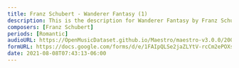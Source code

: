```yaml
---
title: Franz Schubert - Wanderer Fantasy (1)
description: This is the description for Wanderer Fantasy by Franz Schubert
composers: [Franz Schubert]
periods: [Romantic]
audioURL: https://OpenMusicDataset.github.io/Maestro/maestro-v3.0.0/2006/MIDI-Unprocessed_10_R1_2006_01-04_ORIG_MID--AUDIO_10_R1_2006_03_Track03_wav.midi
formURL: https://docs.google.com/forms/d/e/1FAIpQLSe2jaZLYtV-rcCm2ePOXsXhsHM0L3FclvuiY0ru5N8VNdVn_g/viewform
date: 2021-08-08T07:43:13-06:00
---
```

